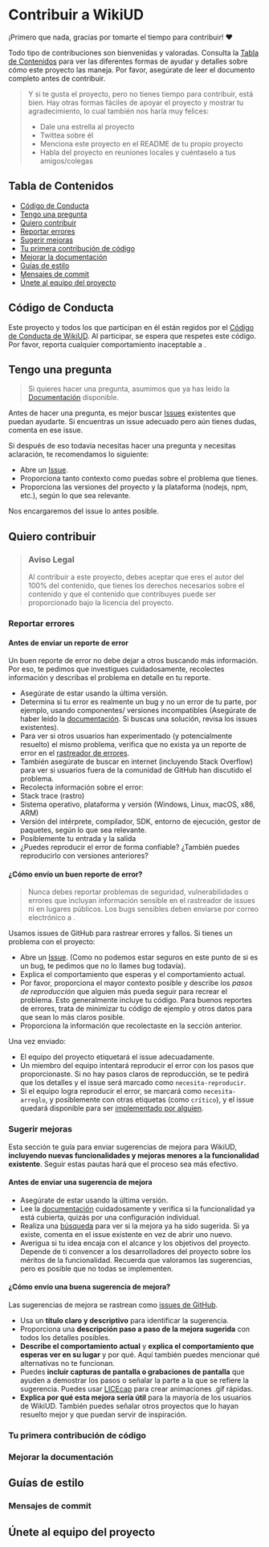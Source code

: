 <!-- omitir en el índice -->
# Contribuir a WikiUD

¡Primero que nada, gracias por tomarte el tiempo para contribuir! ❤️

Todo tipo de contribuciones son bienvenidas y valoradas. Consulta la [Tabla de Contenidos](#tabla-de-contenidos) para ver las diferentes formas de ayudar y detalles sobre cómo este proyecto las maneja. Por favor, asegúrate de leer el documento completo antes de contribuir.

> Y si te gusta el proyecto, pero no tienes tiempo para contribuir, está bien. Hay otras formas fáciles de apoyar el proyecto y mostrar tu agradecimiento, lo cual también nos haría muy felices:
> - Dale una estrella al proyecto
> - Twittea sobre él
> - Menciona este proyecto en el README de tu propio proyecto
> - Habla del proyecto en reuniones locales y cuéntaselo a tus amigos/colegas

<!-- omitir en el índice -->
## Tabla de Contenidos

- [Código de Conducta](#código-de-conducta)
- [Tengo una pregunta](#tengo-una-pregunta)
- [Quiero contribuir](#quiero-contribuir)
- [Reportar errores](#reportar-errores)
- [Sugerir mejoras](#sugerir-mejoras)
- [Tu primera contribución de código](#tu-primera-contribución-de-código)
- [Mejorar la documentación](#mejorar-la-documentación)
- [Guías de estilo](#guías-de-estilo)
- [Mensajes de commit](#mensajes-de-commit)
- [Únete al equipo del proyecto](#únete-al-equipo-del-proyecto)


## Código de Conducta

Este proyecto y todos los que participan en él están regidos por el
[Código de Conducta de WikiUD](https://github.com/Wallyway/WikiUD/tree/main/quotes-template-main/blob/main/CODE_OF_CONDUCT.md).
Al participar, se espera que respetes este código. Por favor, reporta cualquier comportamiento inaceptable a .

## Tengo una pregunta

> Si quieres hacer una pregunta, asumimos que ya has leído la [Documentación]() disponible.

Antes de hacer una pregunta, es mejor buscar [Issues](https://github.com/Wallyway/WikiUD/tree/main/quotes-template-main/issues) existentes que puedan ayudarte. Si encuentras un issue adecuado pero aún tienes dudas, comenta en ese issue.

Si después de eso todavía necesitas hacer una pregunta y necesitas aclaración, te recomendamos lo siguiente:

- Abre un [Issue](https://github.com/Wallyway/WikiUD/tree/main/quotes-template-main/issues/new).
- Proporciona tanto contexto como puedas sobre el problema que tienes.
- Proporciona las versiones del proyecto y la plataforma (nodejs, npm, etc.), según lo que sea relevante.

Nos encargaremos del issue lo antes posible.

<!--
Tal vez quieras crear una etiqueta de issue separada para preguntas e incluirla en esta descripción. Las personas deberían etiquetar sus issues en consecuencia.

Dependiendo del tamaño del proyecto, quizás quieras externalizar las preguntas, por ejemplo, a Stack Overflow o Gitter. Puedes agregar otras formas de contacto:
- IRC
- Slack
- Gitter
- Etiqueta en Stack Overflow
- Blog
- FAQ
- Hoja de ruta
- Lista de correos
- Foro
-->

## Quiero contribuir

> ### Aviso Legal <!-- omitir en el índice -->
> Al contribuir a este proyecto, debes aceptar que eres el autor del 100% del contenido, que tienes los derechos necesarios sobre el contenido y que el contenido que contribuyes puede ser proporcionado bajo la licencia del proyecto.

### Reportar errores

<!-- omitir en el índice -->
#### Antes de enviar un reporte de error

Un buen reporte de error no debe dejar a otros buscando más información. Por eso, te pedimos que investigues cuidadosamente, recolectes información y describas el problema en detalle en tu reporte.

- Asegúrate de estar usando la última versión.
- Determina si tu error es realmente un bug y no un error de tu parte, por ejemplo, usando componentes/ versiones incompatibles (Asegúrate de haber leído la [documentación](). Si buscas una solución, revisa los issues existentes).
- Para ver si otros usuarios han experimentado (y potencialmente resuelto) el mismo problema, verifica que no exista ya un reporte de error en el [rastreador de errores](https://github.com/Wallyway/WikiUD/tree/main/quotes-template-main/issues).
- También asegúrate de buscar en internet (incluyendo Stack Overflow) para ver si usuarios fuera de la comunidad de GitHub han discutido el problema.
- Recolecta información sobre el error:
- Stack trace (rastro)
- Sistema operativo, plataforma y versión (Windows, Linux, macOS, x86, ARM)
- Versión del intérprete, compilador, SDK, entorno de ejecución, gestor de paquetes, según lo que sea relevante.
- Posiblemente tu entrada y la salida
- ¿Puedes reproducir el error de forma confiable? ¿También puedes reproducirlo con versiones anteriores?

<!-- omitir en el índice -->
#### ¿Cómo envío un buen reporte de error?

> Nunca debes reportar problemas de seguridad, vulnerabilidades o errores que incluyan información sensible en el rastreador de issues ni en lugares públicos. Los bugs sensibles deben enviarse por correo electrónico a .
<!-- Puedes agregar una clave PGP para permitir enviar los mensajes cifrados. -->

Usamos issues de GitHub para rastrear errores y fallos. Si tienes un problema con el proyecto:

- Abre un [Issue](https://github.com/Wallyway/WikiUD/tree/main/quotes-template-main/issues/new). (Como no podemos estar seguros en este punto de si es un bug, te pedimos que no lo llames bug todavía).
- Explica el comportamiento que esperas y el comportamiento actual.
- Por favor, proporciona el mayor contexto posible y describe los *pasos de reproducción* que alguien más pueda seguir para recrear el problema. Esto generalmente incluye tu código. Para buenos reportes de errores, trata de minimizar tu código de ejemplo y otros datos para que sean lo más claros posible.
- Proporciona la información que recolectaste en la sección anterior.

Una vez enviado:

- El equipo del proyecto etiquetará el issue adecuadamente.
- Un miembro del equipo intentará reproducir el error con los pasos que proporcionaste. Si no hay pasos claros de reproducción, se te pedirá que los detalles y el issue será marcado como `necesita-reproducir`.
- Si el equipo logra reproducir el error, se marcará como `necesita-arreglo`, y posiblemente con otras etiquetas (como `crítico`), y el issue quedará disponible para ser [implementado por alguien](#tu-primera-contribución-de-código).

<!-- Puedes crear una plantilla de issue para bugs y errores que sirva como guía y defina la estructura de la información a incluir. Si lo haces, referencia aquí la plantilla. -->

### Sugerir mejoras

Esta sección te guía para enviar sugerencias de mejora para WikiUD, **incluyendo nuevas funcionalidades y mejoras menores a la funcionalidad existente**. Seguir estas pautas hará que el proceso sea más efectivo.

<!-- omitir en el índice -->
#### Antes de enviar una sugerencia de mejora

- Asegúrate de estar usando la última versión.
- Lee la [documentación]() cuidadosamente y verifica si la funcionalidad ya está cubierta, quizás por una configuración individual.
- Realiza una [búsqueda](https://github.com/Wallyway/WikiUD/tree/main/quotes-template-main/issues) para ver si la mejora ya ha sido sugerida. Si ya existe, comenta en el issue existente en vez de abrir uno nuevo.
- Averigua si tu idea encaja con el alcance y los objetivos del proyecto. Depende de ti convencer a los desarrolladores del proyecto sobre los méritos de la funcionalidad. Recuerda que valoramos las sugerencias, pero es posible que no todas se implementen.

<!-- omitir en el índice -->
#### ¿Cómo envío una buena sugerencia de mejora?

Las sugerencias de mejora se rastrean como [issues de GitHub](https://github.com/Wallyway/WikiUD/tree/main/quotes-template-main/issues).

- Usa un **título claro y descriptivo** para identificar la sugerencia.
- Proporciona una **descripción paso a paso de la mejora sugerida** con todos los detalles posibles.
- **Describe el comportamiento actual** y **explica el comportamiento que esperas ver en su lugar** y por qué. Aquí también puedes mencionar qué alternativas no te funcionan.
- Puedes **incluir capturas de pantalla o grabaciones de pantalla** que ayuden a demostrar los pasos o señalar la parte a la que se refiere la sugerencia. Puedes usar [LICEcap](https://www.cockos.com/licecap/) para crear animaciones .gif rápidas.
- **Explica por qué esta mejora sería útil** para la mayoría de los usuarios de WikiUD. También puedes señalar otros proyectos que lo hayan resuelto mejor y que puedan servir de inspiración.

<!-- Puedes crear una plantilla de issue para sugerencias de mejora que sirva de guía y defina la estructura de la información a incluir. Si lo haces, referencia aquí la plantilla. -->

### Tu primera contribución de código
<!-- TODO
Incluye configuración del entorno, IDE y típicas instrucciones para comenzar.

-->

### Mejorar la documentación
<!-- TODO
Actualizar, mejorar y corregir la documentación

-->

## Guías de estilo
### Mensajes de commit
<!-- TODO

-->

## Únete al equipo del proyecto
<!-- TODO -->

